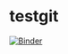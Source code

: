 # testgit
[![Binder](https://mybinder.org/badge_logo.svg)](https://mybinder.org/v2/gh/Noexperience-Team/testgit/main)
